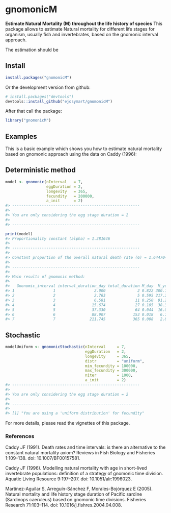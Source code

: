 # gnomonicM

**Estimate Natural Mortality (M) throughout the life history of
species** This package allows to estimate Natural mortality for
different life stages for organism, usually fish and invertebrates,
based on the gnomonic interval approach.

The estimation should be

## Install

``` r
install.packages("gnomonicM")
```

Or the development version from github:

``` r
# install.packages("devtools")
devtools::install_github("ejosymart/gnomonicM")
```

After that call the package:

``` r
library("gnomonicM")
```

## Examples

This is a basic example which shows you how to estimate natural
mortality based on gnomonic approach using the data on Caddy (1996):

## Deterministic method

``` r
model <- gnomonic(nInterval   = 7, 
                  eggDuration = 2, 
                  longevity   = 365, 
                  fecundity   = 200000, 
                  a_init      = 2)
#> -------------------------------------------------------- 
#> 
#> You are only considering the egg stage duration = 2 
#> 
#> --------------------------------------------------------

print(model)
#> Proportionality constant (alpha) = 1.381646 
#> 
#> -------------------------------------------------------- 
#> 
#> Constant proportion of the overall natural death rate (G) = 1.644704 
#> 
#> -------------------------------------------------------- 
#> 
#> Main results of gnomonic method: 
#> 
#>   Gnonomic_interval interval_duration_day total_duration M_day  M_year No_Surv
#> 1                 1                 2.000              2 0.822 300.158   38614
#> 2                 2                 2.763              5 0.595 217.247    7455
#> 3                 3                 6.581             11 0.250  91.217    1439
#> 4                 4                15.674             27 0.105  38.300     278
#> 5                 5                37.330             64 0.044  16.081      54
#> 6                 6                88.907            153 0.018   6.752      10
#> 7                 7               211.745            365 0.008   2.835       2
```

## Stochastic

``` r
modelUniform <- gnomonicStochastic(nInterval     = 7, 
                                   eggDuration   = 2,
                                   longevity     = 365,
                                   distr         = "uniform", 
                                   min_fecundity = 100000, 
                                   max_fecundity = 300000, 
                                   niter         = 1000, 
                                   a_init        = 2)
#> -------------------------------------------------------- 
#> 
#> You are only considering the egg stage duration = 2 
#> 
#> -------------------------------------------------------- 
#> 
#> [1] "You are using a 'uniform distribution' for fecundity"
```

For more details, please read the vignettes of this package.

### References

Caddy JF (1991). Death rates and time intervals: is there an alternative
to the constant natural mortality axiom? Reviews in Fish Biology and
Fisheries 1:109–138. doi: 10.1007/BF00157581.

Caddy JF (1996). Modelling natural mortality with age in short-lived
invertebrate populations: definition of a strategy of gnomonic time
division. Aquatic Living Resource 9:197–207. doi: 10.1051/alr:1996023.

Martínez-Aguilar S, Arreguín-Sánchez F, Morales-Bojórquez E (2005).
Natural mortality and life history stage duration of Pacific sardine
(Sardinops caeruleus) based on gnomonic time divisions. Fisheries
Research 71:103–114. doi: 10.1016/j.fishres.2004.04.008.
